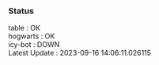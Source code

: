 ### Status


table : OK  
hogwarts : OK  
icy-bot : DOWN  
Latest Update : 2023-09-16 14:06:11.026115
